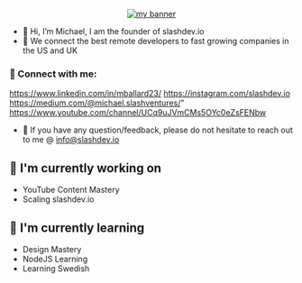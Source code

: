 <p align="center">
  <a href="https://slashdev.io/" target="_blank" rel="noreferrer"><img src="https://user-images.githubusercontent.com/28057693/195335560-3b6afd49-1d13-4ba7-a9ac-1ae00ef9d260.png" alt="my banner"></a>
</p>

- 👋 Hi, I’m Michael, I am the founder of slashdev.io
- 🚀 We connect the best remote developers to fast growing companies in the US and UK

### 🤝 Connect with me:

https://www.linkedin.com/in/mballard23/
https://instagram.com/slashdev.io
https://medium.com/@michael.slashventures/"
https://www.youtube.com/channel/UCq9uJVmCMs5OYc0eZsFENbw

- 💬 If you have any question/feedback, please do not hesitate to reach out to me @ info@slashdev.io

## 🔭 I'm currently working on

- YouTube Content Mastery
- Scaling slashdev.io

## 🌱 I'm currently learning

- Design Mastery
- NodeJS Learning
- Learning Swedish

<!---
mballard23/mballard23 is a ✨ special ✨ repository because its `README.md` (this file) appears on your GitHub profile.
You can click the Preview link to take a look at your changes.
--->
